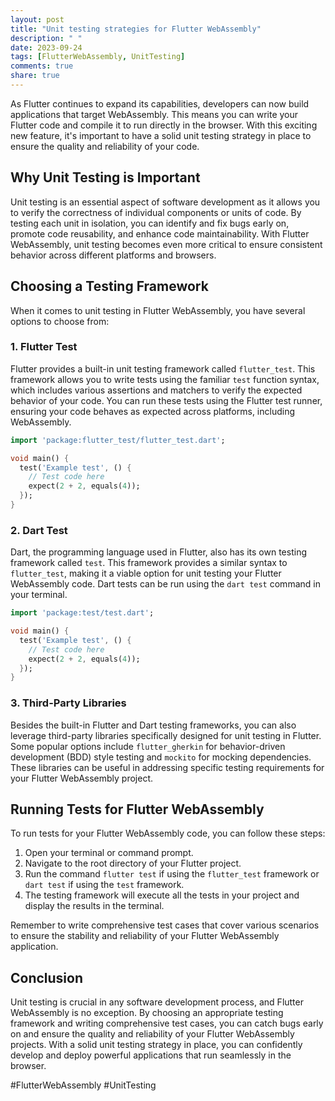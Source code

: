 ```yaml
---
layout: post
title: "Unit testing strategies for Flutter WebAssembly"
description: " "
date: 2023-09-24
tags: [FlutterWebAssembly, UnitTesting]
comments: true
share: true
---
```


As Flutter continues to expand its capabilities, developers can now build applications that target WebAssembly. This means you can write your Flutter code and compile it to run directly in the browser. With this exciting new feature, it's important to have a solid unit testing strategy in place to ensure the quality and reliability of your code.

## Why Unit Testing is Important

Unit testing is an essential aspect of software development as it allows you to verify the correctness of individual components or units of code. By testing each unit in isolation, you can identify and fix bugs early on, promote code reusability, and enhance code maintainability. With Flutter WebAssembly, unit testing becomes even more critical to ensure consistent behavior across different platforms and browsers.

## Choosing a Testing Framework

When it comes to unit testing in Flutter WebAssembly, you have several options to choose from:

### 1. Flutter Test

Flutter provides a built-in unit testing framework called `flutter_test`. This framework allows you to write tests using the familiar `test` function syntax, which includes various assertions and matchers to verify the expected behavior of your code. You can run these tests using the Flutter test runner, ensuring your code behaves as expected across platforms, including WebAssembly.

```dart
import 'package:flutter_test/flutter_test.dart';

void main() {
  test('Example test', () {
    // Test code here
    expect(2 + 2, equals(4));
  });
}
```

### 2. Dart Test

Dart, the programming language used in Flutter, also has its own testing framework called `test`. This framework provides a similar syntax to `flutter_test`, making it a viable option for unit testing your Flutter WebAssembly code. Dart tests can be run using the `dart test` command in your terminal.

```dart
import 'package:test/test.dart';

void main() {
  test('Example test', () {
    // Test code here
    expect(2 + 2, equals(4));
  });
}
```

### 3. Third-Party Libraries

Besides the built-in Flutter and Dart testing frameworks, you can also leverage third-party libraries specifically designed for unit testing in Flutter. Some popular options include `flutter_gherkin` for behavior-driven development (BDD) style testing and `mockito` for mocking dependencies. These libraries can be useful in addressing specific testing requirements for your Flutter WebAssembly project.

## Running Tests for Flutter WebAssembly

To run tests for your Flutter WebAssembly code, you can follow these steps:

1. Open your terminal or command prompt.
2. Navigate to the root directory of your Flutter project.
3. Run the command `flutter test` if using the `flutter_test` framework or `dart test` if using the `test` framework.
4. The testing framework will execute all the tests in your project and display the results in the terminal.

Remember to write comprehensive test cases that cover various scenarios to ensure the stability and reliability of your Flutter WebAssembly application.

## Conclusion

Unit testing is crucial in any software development process, and Flutter WebAssembly is no exception. By choosing an appropriate testing framework and writing comprehensive test cases, you can catch bugs early on and ensure the quality and reliability of your Flutter WebAssembly projects. With a solid unit testing strategy in place, you can confidently develop and deploy powerful applications that run seamlessly in the browser.

#FlutterWebAssembly #UnitTesting